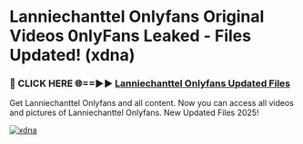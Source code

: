# Lanniechanttel Onlyfans Original Videos 0nlyFans Leaked - Files Updated! (xdna)

<h3>🔴 CLICK HERE 🌐==►► <a href="https://tinyurl.com/x26r9saj" rel="nofollow">Lanniechanttel Onlyfans Updated Files</a></h3>

Get Lanniechanttel Onlyfans and all content. Now you can access all videos and pictures of Lanniechanttel Onlyfans. New Updated Files 2025!

[![xdna](https://i.imgur.com/LkgZPqh.gif)](https://tinyurl.com/x26r9saj)

